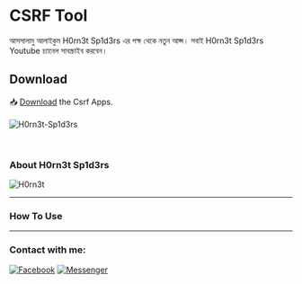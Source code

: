 <h1>CSRF Tool</h1>
<p>আসসালামু আলাইকুম
H0rn3t Sp1d3rs এর পক্ষ থেকে নতুন আপ্স।
সবাই H0rn3t Sp1d3rs Youtube চ্যানেল সাবস্ক্রাইব করবেন। 
</p>

<h2>Download</h2>

📥 <a href="https://github.com/H0rn3t-Sp1d3rs/CsRf-Tool/blob/main/CSrF%20Tools.apk?raw=true">Download</a> the Csrf Apps.
<br><br>
![H0rn3t-Sp1d3rs](https://user-images.githubusercontent.com/97798085/161702150-988186c3-ca4a-4665-969b-e72d4c7b3ca8.png)


<br>
<h3>About H0rn3t Sp1d3rs</h3>

![H0rn3t](https://user-images.githubusercontent.com/97798085/155151052-39565ba2-aae0-4c75-9c72-2b7643d817f0.png)



<hr>
<h3>How To Use</H3>

<hr>
<h3 align="left">Contact with me:</h3>
<p align="left">
<a href="https://www.facebook.com/H0rn3t.Sp1d3rs"><img title="Facebook" src="https://img.shields.io/badge/Facebook-red?style=for-the-badge&logo=facebook"></a>
<a href="https://www.facebook.com/call.me.H0rn3t.Sp1d3rs"><img title="Messenger" src="https://img.shields.io/badge/Messenger-red?style=for-the-badge&logo=messenger"></a>



